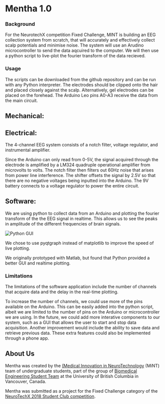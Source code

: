 # Mentha 1.0

### Background

For the NeurotechX competition Fixed Challenge, MINT is building an EEG collection system from scratch, that will accurately and effectively collect scalp potentials and minimise noise.
The system will use an Arudino microcontroller to send the data aqcuired to the computer. We will then use a python script to live-plot the fourier transform of the data recieved. 


### Usage
The scripts can be downloaded from the github repository and can be run with any Python interpreter. The electrodes should be clipped onto the hair and placed closely against the scalp. Alternatively, gel electrodes can be placed on the forehead. The Arduino Leo pins A0-A3 receive the data from the main circuit. 

## Mechanical:

## Electrical:
The 4-channel EEG system consists of a notch filter, voltage regulator, and instrumental amplifier. 

Since the Arduino can only read from 0-5V, the signal acquired through the electrode is amplified by a LM324 quadruple operational amplifier from microvolts to volts. The notch filter then filters out 60Hz noise that arises from power line interference. The shifter offsets the signal by 2.5V so that there are no negative voltages being inputted into the Arduino. The 9V battery connects to a voltage regulator to power the entire circuit.

## Software:
We are using python to collect data from an Arduino and plotting the fourier transform of the the EEG signal in realtime. This allows us to see the peaks in amplitude of the different frequencies of brain signals.

![Python GUI](https://raw.githubusercontent.com/UBCMint/FixedChallenge/master/PythonGUI/screenshots/plot.PNG)

We chose to use pyqtgraph instead of matplotlib to improve the speed of live plotting. 

We originally prototyped with Matlab, but found that Python provided a better GUI and realtime plotting.

### Limitations
The limitations of the software application include the number of channels that acquire data and the delay in the real-time plotting.

To increase the number of channels, we could use more of the pins available on the Arduino. This can be easily added into the python script, albeit we are limited to the 
number of pins on the Arduino or microcontroller we are using. In the future, we could add more interative components to our system, such as a GUI that allows the user to start and stop data acquisition. Another improvement would include the ability to save data and retrieve previous data. These
extra features could also be implemented through a phone app. 

## About Us

Mentha was created by the [(Medical Innovation in NeuroTechnology](https://ubcmint.github.io/) (MiNT) team of undergraduate students, part of the group of [Biomedical Engineering Student Team](http://www.ubcbest.com/) at the University of British Columbia in Vancouver, Canada.

Mentha was submitted as a project for the Fixed Challenge category of the [NeuroTechX 2018 Student Club competition](https://neurotechx.github.io/studentclubs/competition/).